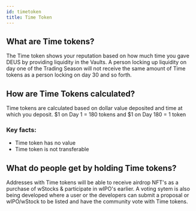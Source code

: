 ```yaml
---
id: timetoken
title: Time Token
---
```


## What are Time tokens? 

The Time token shows your reputation based on how much time you gave DEUS by providing liquidity in the Vaults. A person locking up liquidity on day one of the Trading Season will not receive the same amount of Time tokens as a person locking on day 30 and so forth.

## How are Time Tokens calculated?

Time tokens are calculated based on dollar value deposited and time at which you deposit. $1 on Day 1 = 180 tokens and $1 on Day 180 = 1 token

### Key facts:

- Time token has no value 
- Time token is not transferable


## What do people get by holding Time tokens?

Addresses with Time tokens will be able to receive airdrop NFT's as a purchase of wStocks & participate in wIPO's earlier. A voting sytem is also being developed where a user or the developers can submit a proposal or wIPO/wStock to be listed and have the community vote with Time tokens.

